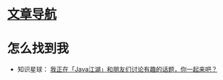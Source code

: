 
# [文章导航](./_sidebar.md)


# 怎么找到我
- 知识星球： [我正在「Java江湖」和朋友们讨论有趣的话题，你一起来吧？](https://t.zsxq.com/MV7ea62)

